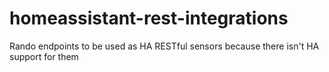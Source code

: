 # homeassistant-rest-integrations
Rando endpoints to be used as HA RESTful sensors because there isn't HA support for them
